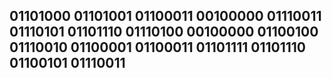## 01101000 01101001 01100011 00100000 01110011 01110101 01101110 01110100 00100000 01100100 01110010 01100001 01100011 01101111 01101110 01100101 01110011  



<!--
**lluisagusti/lluisagusti** is a ✨ _special_ ✨ repository because its `README.md` (this file) appears on your GitHub profile.

Here are some ideas to get you started:

- 🔭 I’m currently working on ...
- 🌱 I’m currently learning ...
- 👯 I’m looking to collaborate on ...
- 🤔 I’m looking for help with ...
- 💬 Ask me about ...
- 📫 How to reach me: ...
- 😄 Pronouns: ...
- ⚡ Fun fact: ...
-->
